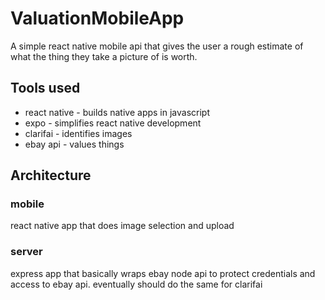 # ValuationMobileApp
A simple react native mobile api that gives the user a rough estimate of what the thing they take a picture of is worth.

## Tools used
* react native - builds native apps in javascript
* expo - simplifies react native development
* clarifai - identifies images
* ebay api - values things

## Architecture
### mobile
react native app that does image selection and upload

### server
express app that basically wraps ebay node api to protect credentials and access to ebay api. eventually should do the same for clarifai